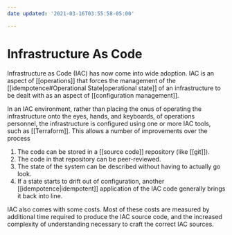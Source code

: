 ```yaml
---
date updated: '2021-03-16T03:55:58-05:00'

---
```


# Infrastructure As Code

Infrastructure as Code (IAC) has now come into wide adoption.  IAC is an aspect of [[operations]] that forces the management of the [[idempotence#Operational State|operational state]] of an infrastructure to be dealt with as an aspect of [[configuration management]].

In an IAC environment, rather than placing the onus of operating the infrastructure onto the eyes, hands, and keyboards, of operations personnel, the infrastructure is configured using one or more IAC tools, such as [[Terraform]].  This allows a number of improvements over the process

1. The code can be stored in a [[source code]] repository (like [[git]]).
2. The code in that repository can be peer-reviewed.
3. The state of the system can be described without having to actually go look.
4. If a state starts to drift out of configuration, another [[idempotence|idempotent]] application of the IAC code generally brings it back into line.

IAC also comes with some costs.  Most of these costs are measured by additional time required to produce the IAC source code, and the increased complexity of understanding necessary to craft the correct IAC sources.
